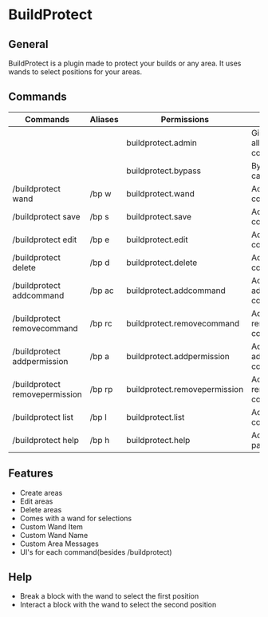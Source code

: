 # BuildProtect

## General
BuildProtect is a plugin made to protect your builds or any area. It uses wands to select positions for your areas.

## Commands
Commands|Aliases|Permissions|Description|
|-----------|-----------|-----------|-----------|
|||buildprotect.admin|Gives access to all BuildProtect commands|
|||buildprotect.bypass|Bypass the events cancelled in areas|
|/buildprotect wand|/bp w|buildprotect.wand|Access to wand command|
|/buildprotect save|/bp s|buildprotect.save|Access to save command|
|/buildprotect edit|/bp e|buildprotect.edit|Access to edit command|
|/buildprotect delete|/bp d|buildprotect.delete|Access to delete command|
|/buildprotect addcommand|/bp ac|buildprotect.addcommand|Access to addcommand command|
|/buildprotect removecommand|/bp rc|buildprotect.removecommand|Access to removecommand command|
|/buildprotect addpermission|/bp a|buildprotect.addpermission|Access to addpermission command|
|/buildprotect removepermission|/bp rp|buildprotect.removepermission|Access to removepermission command|
|/buildprotect list|/bp l|buildprotect.list|Access to list command|
|/buildprotect help|/bp h|buildprotect.help|Access to help page|


## Features
- Create areas
- Edit areas
- Delete areas
- Comes with a wand for selections
- Custom Wand Item
- Custom Wand Name
- Custom Area Messages
- UI's for each command(besides /buildprotect)

## Help
- Break a block with the wand to select the first position
- Interact a block with the wand to select the second position
